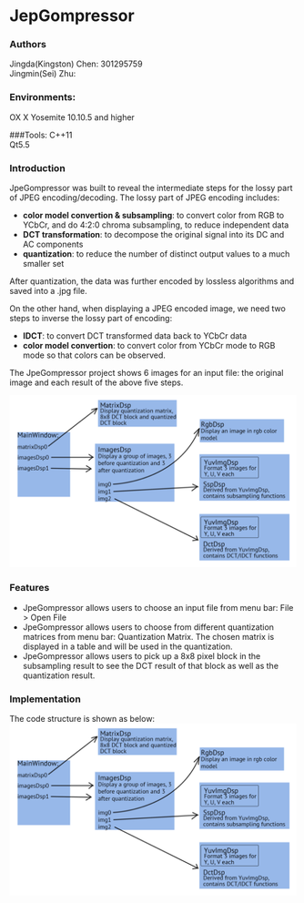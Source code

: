 JepGompressor
======================
### Authors
Jingda(Kingston) Chen: 301295759 <br>
Jingmin(Sei) Zhu: 

### Environments:
OX X Yosemite 10.10.5 and higher

###Tools:
C++11 <br>
Qt5.5

### Introduction
JpeGompressor was built to reveal the intermediate steps for the lossy part of JPEG encoding/decoding. The lossy part of JPEG encoding includes:

* __color model convertion & subsampling__: to convert color from RGB to YCbCr, and do 4:2:0 chroma subsampling, to reduce independent data
* __DCT transformation__: to decompose the original signal into its DC and AC components
* __quantization__: to reduce the number of distinct output values to a much smaller set

After quantization, the data was further encoded by lossless algorithms and saved into a .jpg file.

On the other hand, when displaying a JPEG encoded image, we need two steps to inverse the lossy part of encoding:

* __IDCT__: to convert DCT transformed data back to YCbCr data
* __color model convertion__: to convert color from YCbCr mode to RGB mode so that colors can be observed.

The JpeGompressor project shows 6 images for an input file: the original image and each result of the above five steps. 

![Alt desc](https://github.com/Travelinglight/JpeGompressor/blob/master/codeStructure.png?raw=true)

### Features
* JpeGompressor allows users to choose an input file from menu bar: File > Open File
* JpeGompressor allows users to choose from different quantization matrices from menu bar: Quantization Matrix. The chosen matrix is displayed in a table and will be used in the quantization.
* JpeGompressor allows users to pick up a 8x8 pixel block in the subsampling result to see the DCT result of that block as well as the quantization result.

### Implementation
The code structure is shown as below:
![Alt desc](https://github.com/Travelinglight/JpeGompressor/blob/master/codeStructure.png?raw=true)
